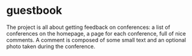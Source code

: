 # guestbook


The project is all about getting feedback on conferences: a list of conferences on the homepage, a page for each conference,
 full of nice comments. A comment is composed of some small text and an optional photo taken during the conference.


